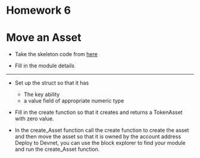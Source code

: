 # Homework 6

# Move an Asset

- Take the skeleton code from [here](https://gist.github.com/extropyCoder/766d6242540fc90881bfc7e1c4f83c32)

-  Fill in the module details

---

- Set up the struct so that it has
    - The key ability
    - a value field of appropriate numeric type

- Fill in the create function so that it creates and returns a TokenAsset with zero value.

- In the create_Asset function call the create function to create the asset and then move the asset so that it is owned by the account address
Deploy to Devnet, you can use the block explorer to find your module and run the create_Asset function.